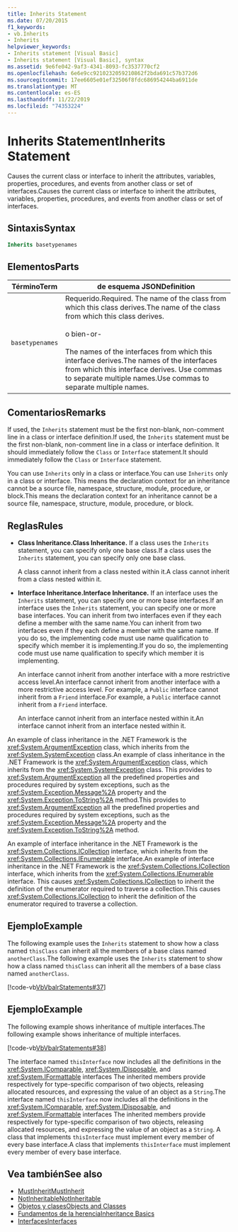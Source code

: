 ```yaml
---
title: Inherits Statement
ms.date: 07/20/2015
f1_keywords:
- vb.Inherits
- Inherits
helpviewer_keywords:
- Inherits statement [Visual Basic]
- Inherits statement [Visual Basic], syntax
ms.assetid: 9e6fe042-9af3-4341-8093-fc3537770cf2
ms.openlocfilehash: 6e6e9cc9210232059210862f2bda691c57b372d6
ms.sourcegitcommit: 17ee6605e01ef32506f8fdc686954244ba6911de
ms.translationtype: MT
ms.contentlocale: es-ES
ms.lasthandoff: 11/22/2019
ms.locfileid: "74353224"
---
```

# <a name="inherits-statement"></a><span data-ttu-id="66882-102">Inherits Statement</span><span class="sxs-lookup"><span data-stu-id="66882-102">Inherits Statement</span></span>
<span data-ttu-id="66882-103">Causes the current class or interface to inherit the attributes, variables, properties, procedures, and events from another class or set of interfaces.</span><span class="sxs-lookup"><span data-stu-id="66882-103">Causes the current class or interface to inherit the attributes, variables, properties, procedures, and events from another class or set of interfaces.</span></span>  
  
## <a name="syntax"></a><span data-ttu-id="66882-104">Sintaxis</span><span class="sxs-lookup"><span data-stu-id="66882-104">Syntax</span></span>  
  
```vb  
Inherits basetypenames  
```  
  
## <a name="parts"></a><span data-ttu-id="66882-105">Elementos</span><span class="sxs-lookup"><span data-stu-id="66882-105">Parts</span></span>  
  
|<span data-ttu-id="66882-106">Término</span><span class="sxs-lookup"><span data-stu-id="66882-106">Term</span></span>|<span data-ttu-id="66882-107">de esquema JSON</span><span class="sxs-lookup"><span data-stu-id="66882-107">Definition</span></span>|  
|---|---|  
|`basetypenames`|<span data-ttu-id="66882-108">Requerido.</span><span class="sxs-lookup"><span data-stu-id="66882-108">Required.</span></span> <span data-ttu-id="66882-109">The name of the class from which this class derives.</span><span class="sxs-lookup"><span data-stu-id="66882-109">The name of the class from which this class derives.</span></span><br /><br /> <span data-ttu-id="66882-110">o bien</span><span class="sxs-lookup"><span data-stu-id="66882-110">-or-</span></span><br /><br /> <span data-ttu-id="66882-111">The names of the interfaces from which this interface derives.</span><span class="sxs-lookup"><span data-stu-id="66882-111">The names of the interfaces from which this interface derives.</span></span> <span data-ttu-id="66882-112">Use commas to separate multiple names.</span><span class="sxs-lookup"><span data-stu-id="66882-112">Use commas to separate multiple names.</span></span>|  
  
## <a name="remarks"></a><span data-ttu-id="66882-113">Comentarios</span><span class="sxs-lookup"><span data-stu-id="66882-113">Remarks</span></span>  
 <span data-ttu-id="66882-114">If used, the `Inherits` statement must be the first non-blank, non-comment line in a class or interface definition.</span><span class="sxs-lookup"><span data-stu-id="66882-114">If used, the `Inherits` statement must be the first non-blank, non-comment line in a class or interface definition.</span></span> <span data-ttu-id="66882-115">It should immediately follow the `Class` or `Interface` statement.</span><span class="sxs-lookup"><span data-stu-id="66882-115">It should immediately follow the `Class` or `Interface` statement.</span></span>  
  
 <span data-ttu-id="66882-116">You can use `Inherits` only in a class or interface.</span><span class="sxs-lookup"><span data-stu-id="66882-116">You can use `Inherits` only in a class or interface.</span></span> <span data-ttu-id="66882-117">This means the declaration context for an inheritance cannot be a source file, namespace, structure, module, procedure, or block.</span><span class="sxs-lookup"><span data-stu-id="66882-117">This means the declaration context for an inheritance cannot be a source file, namespace, structure, module, procedure, or block.</span></span>  
  
## <a name="rules"></a><span data-ttu-id="66882-118">Reglas</span><span class="sxs-lookup"><span data-stu-id="66882-118">Rules</span></span>  
  
- <span data-ttu-id="66882-119">**Class Inheritance.**</span><span class="sxs-lookup"><span data-stu-id="66882-119">**Class Inheritance.**</span></span> <span data-ttu-id="66882-120">If a class uses the `Inherits` statement, you can specify only one base class.</span><span class="sxs-lookup"><span data-stu-id="66882-120">If a class uses the `Inherits` statement, you can specify only one base class.</span></span>  
  
     <span data-ttu-id="66882-121">A class cannot inherit from a class nested within it.</span><span class="sxs-lookup"><span data-stu-id="66882-121">A class cannot inherit from a class nested within it.</span></span>  
  
- <span data-ttu-id="66882-122">**Interface Inheritance.**</span><span class="sxs-lookup"><span data-stu-id="66882-122">**Interface Inheritance.**</span></span> <span data-ttu-id="66882-123">If an interface uses the `Inherits` statement, you can specify one or more base interfaces.</span><span class="sxs-lookup"><span data-stu-id="66882-123">If an interface uses the `Inherits` statement, you can specify one or more base interfaces.</span></span> <span data-ttu-id="66882-124">You can inherit from two interfaces even if they each define a member with the same name.</span><span class="sxs-lookup"><span data-stu-id="66882-124">You can inherit from two interfaces even if they each define a member with the same name.</span></span> <span data-ttu-id="66882-125">If you do so, the implementing code must use name qualification to specify which member it is implementing.</span><span class="sxs-lookup"><span data-stu-id="66882-125">If you do so, the implementing code must use name qualification to specify which member it is implementing.</span></span>  
  
     <span data-ttu-id="66882-126">An interface cannot inherit from another interface with a more restrictive access level.</span><span class="sxs-lookup"><span data-stu-id="66882-126">An interface cannot inherit from another interface with a more restrictive access level.</span></span> <span data-ttu-id="66882-127">For example, a `Public` interface cannot inherit from a `Friend` interface.</span><span class="sxs-lookup"><span data-stu-id="66882-127">For example, a `Public` interface cannot inherit from a `Friend` interface.</span></span>  
  
     <span data-ttu-id="66882-128">An interface cannot inherit from an interface nested within it.</span><span class="sxs-lookup"><span data-stu-id="66882-128">An interface cannot inherit from an interface nested within it.</span></span>  
  
 <span data-ttu-id="66882-129">An example of class inheritance in the .NET Framework is the <xref:System.ArgumentException> class, which inherits from the <xref:System.SystemException> class.</span><span class="sxs-lookup"><span data-stu-id="66882-129">An example of class inheritance in the .NET Framework is the <xref:System.ArgumentException> class, which inherits from the <xref:System.SystemException> class.</span></span> <span data-ttu-id="66882-130">This provides to <xref:System.ArgumentException> all the predefined properties and procedures required by system exceptions, such as the <xref:System.Exception.Message%2A> property and the <xref:System.Exception.ToString%2A> method.</span><span class="sxs-lookup"><span data-stu-id="66882-130">This provides to <xref:System.ArgumentException> all the predefined properties and procedures required by system exceptions, such as the <xref:System.Exception.Message%2A> property and the <xref:System.Exception.ToString%2A> method.</span></span>  
  
 <span data-ttu-id="66882-131">An example of interface inheritance in the .NET Framework is the <xref:System.Collections.ICollection> interface, which inherits from the <xref:System.Collections.IEnumerable> interface.</span><span class="sxs-lookup"><span data-stu-id="66882-131">An example of interface inheritance in the .NET Framework is the <xref:System.Collections.ICollection> interface, which inherits from the <xref:System.Collections.IEnumerable> interface.</span></span> <span data-ttu-id="66882-132">This causes <xref:System.Collections.ICollection> to inherit the definition of the enumerator required to traverse a collection.</span><span class="sxs-lookup"><span data-stu-id="66882-132">This causes <xref:System.Collections.ICollection> to inherit the definition of the enumerator required to traverse a collection.</span></span>  
  
## <a name="example"></a><span data-ttu-id="66882-133">Ejemplo</span><span class="sxs-lookup"><span data-stu-id="66882-133">Example</span></span>  
 <span data-ttu-id="66882-134">The following example uses the `Inherits` statement to show how a class named `thisClass` can inherit all the members of a base class named `anotherClass`.</span><span class="sxs-lookup"><span data-stu-id="66882-134">The following example uses the `Inherits` statement to show how a class named `thisClass` can inherit all the members of a base class named `anotherClass`.</span></span>  
  
 [!code-vb[VbVbalrStatements#37](~/samples/snippets/visualbasic/VS_Snippets_VBCSharp/VbVbalrStatements/VB/Class1.vb#37)]  
  
## <a name="example"></a><span data-ttu-id="66882-135">Ejemplo</span><span class="sxs-lookup"><span data-stu-id="66882-135">Example</span></span>  
 <span data-ttu-id="66882-136">The following example shows inheritance of multiple interfaces.</span><span class="sxs-lookup"><span data-stu-id="66882-136">The following example shows inheritance of multiple interfaces.</span></span>  
  
 [!code-vb[VbVbalrStatements#38](~/samples/snippets/visualbasic/VS_Snippets_VBCSharp/VbVbalrStatements/VB/Class1.vb#38)]  
  
 <span data-ttu-id="66882-137">The interface named `thisInterface` now includes all the definitions in the <xref:System.IComparable>, <xref:System.IDisposable>, and <xref:System.IFormattable> interfaces The inherited members provide respectively for type-specific comparison of two objects, releasing allocated resources, and expressing the value of an object as a `String`.</span><span class="sxs-lookup"><span data-stu-id="66882-137">The interface named `thisInterface` now includes all the definitions in the <xref:System.IComparable>, <xref:System.IDisposable>, and <xref:System.IFormattable> interfaces The inherited members provide respectively for type-specific comparison of two objects, releasing allocated resources, and expressing the value of an object as a `String`.</span></span> <span data-ttu-id="66882-138">A class that implements `thisInterface` must implement every member of every base interface.</span><span class="sxs-lookup"><span data-stu-id="66882-138">A class that implements `thisInterface` must implement every member of every base interface.</span></span>  
  
## <a name="see-also"></a><span data-ttu-id="66882-139">Vea también</span><span class="sxs-lookup"><span data-stu-id="66882-139">See also</span></span>

- [<span data-ttu-id="66882-140">MustInherit</span><span class="sxs-lookup"><span data-stu-id="66882-140">MustInherit</span></span>](../../../visual-basic/language-reference/modifiers/mustinherit.md)
- [<span data-ttu-id="66882-141">NotInheritable</span><span class="sxs-lookup"><span data-stu-id="66882-141">NotInheritable</span></span>](../../../visual-basic/language-reference/modifiers/notinheritable.md)
- [<span data-ttu-id="66882-142">Objetos y clases</span><span class="sxs-lookup"><span data-stu-id="66882-142">Objects and Classes</span></span>](../../../visual-basic/programming-guide/language-features/objects-and-classes/index.md)
- [<span data-ttu-id="66882-143">Fundamentos de la herencia</span><span class="sxs-lookup"><span data-stu-id="66882-143">Inheritance Basics</span></span>](../../../visual-basic/programming-guide/language-features/objects-and-classes/inheritance-basics.md)
- [<span data-ttu-id="66882-144">Interfaces</span><span class="sxs-lookup"><span data-stu-id="66882-144">Interfaces</span></span>](../../../visual-basic/programming-guide/language-features/interfaces/index.md)
